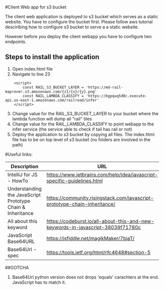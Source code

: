 #Client Web app for s3 bucket

The client web application is deployed to s3 bucket which serves
as a static website. You have to configure the bucket first. Please 
follow aws tutorial desciribing how to configure s3 bucket to serve
a a static website.

However before you deploy the client webapp you have to configure two 
endpoints. 

## Steps to install the application

1. Open index.html file
2. Navigate to line 23

```
    <script>
        const RAIL_S3_BUCKET_LAYER = 'https://md-rail-maprover.s3.amazonaws.com/{z}/{x}/{y}.png'
        const RAIL_LAMBDA_CLASSIFY = 'https://bgpquq5d0c.execute-api.us-east-1.amazonaws.com/railroad/infer'
    </script>
```

3. Change value for the RAIL_S3_BUCKET_LAYER to your bucket where the lambda function will dump all "rail" tiles
4. Change value for the RAIL_LAMBDA_CLASSIFY to point webapp to the infer service (the service able to check if tail 
   has rail or not)
5. Deploy the application to s3 bucket by copying all files. The index.html file has to be 
   on top level of s3 bucket (no folders are involved in the path)



#Useful links:

| Description                                                 | URL                                                                             |
|-------------------------------------------------------------|---------------------------------------------------------------------------------|
| IntelliJ for JS - HowTo                                     | https://www.jetbrains.com/help/idea/javascript-specific-guidelines.html         |
| Understanding the JavaScript Prototype Chain & Inheritance  |  https://community.risingstack.com/javascript-prototype-chain-inheritance/      |
| All about this keyword                                      | https://codeburst.io/all-about-this-and-new-keywords-in-javascript-38039f71780c |
| JavaScript Base64URL                                        | https://jsfiddle.net/magikMaker/7bjaT/                                          |
| Base64Url - spec                                            | https://tools.ietf.org/html/rfc4648#section-5                                   |


##GOTCHA

1. Base64Url python version does not drops 'equals' carachters at the end. JavaScript has to match it.
